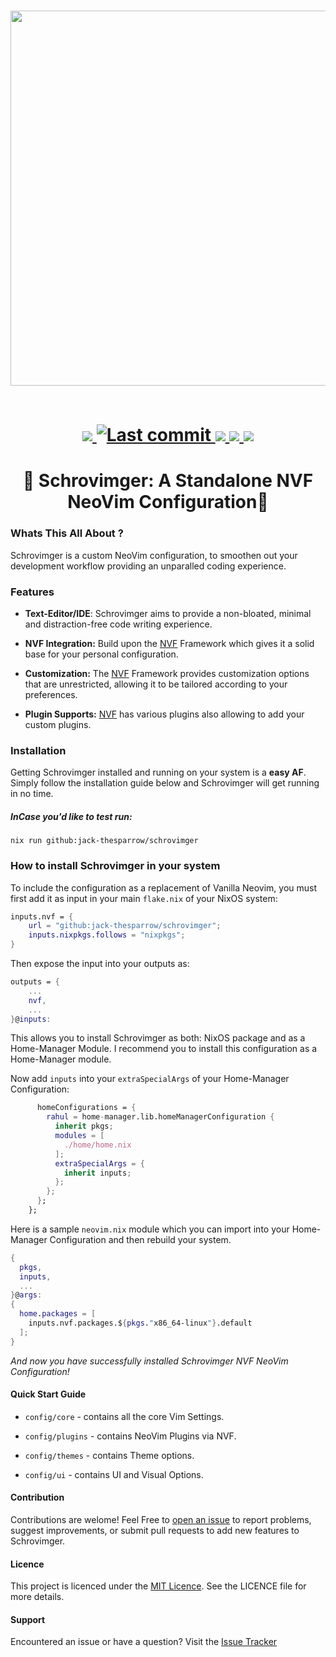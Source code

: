 <h1 align = "center">
<a href='#'><img src="https://raw.githubusercontent.com/catppuccin/catppuccin/main/assets/palette/macchiato.png" width="600px"/></a>
<br>
<br>
<div align = "center">
    <p>
    <a href="https://github.com/jack-thesparrow/schrovimger/issues">
        <img src="https://img.shields.io/github/issues/jack-thesparrow/schrovimger?color=fab387&labelColor=303446&style=for-the-badge">
    </a>
    <a href="https://github.com/jack-thesparrow/schrovimger/pulse">
      <img alt="Last commit" src="https://img.shields.io/github/last-commit/jack-thesparrow/schrovimger?style=for-the-badge&logo=starship&color=8bd5ca&logoColor=D9E0EE&labelColor=302D41"/>
    </a>
    <a href="https://github.com/jack-thesparrow/schrovimger/stargazers">
        <img src="https://img.shields.io/github/stars/jack-thesparrow/schrovimger?color=ca9ee6&labelColor=303446&style=for-the-badge">
    </a>
    <a href="https://github.com/jack-thesparrow/schrovimger">
        <img src="https://img.shields.io/github/repo-size/jack-thesparrow/schrovimger?color=ea999c&labelColor=303446&style=for-the-badge">
    </a>
    <a href="https://github.com/jack-thesparrow/scrovimger/blob/main/LICENCE">
        <img src="https://img.shields.io/static/v1.svg?style=for-the-badge&label=License&message=MIT&logoColor=ca9ee6&colorA=313244&colorB=cba6f7"/>
    </a>
    <br>
    </p>
    </div>
<h1 align = "center"> Schrovimger: A Standalone NVF NeoVim Configuration</h1>
<h3 align = "center"></h3>

</h1>

### Whats This All About ?

Schrovimger is a custom NeoVim configuration, to smoothen out your development workflow providing an unparalled coding experience.

### Features

- **Text-Editor/IDE**:  Schrovimger aims to provide a non-bloated, minimal and distraction-free code writing experience.

- **NVF Integration:** Build upon the [NVF](https://github.com/NotAShelf/nvf.git) Framework which gives it a solid base for your personal configuration.

- **Customization:** The [NVF](https://github.com/NotAShelf/nvf.git) Framework provides customization options that are unrestricted, allowing it to be tailored according to your preferences.

- **Plugin Supports:** [NVF](https://github.com/NotAShelf/nvf.git) has various plugins also allowing to add your custom plugins.

### Installation

Getting Schrovimger installed and running on your system is a **easy AF**. Simply follow the installation guide below and Schrovimger will get running in no time.

##### InCase you'd like to test run:

```shell
nix run github:jack-thesparrow/schrovimger
```

### How to install Schrovimger in your system

To include the configuration as a replacement of Vanilla Neovim, you must first add it as input in your main `flake.nix` of your NixOS system:

```nix
inputs.nvf = {
    url = "github:jack-thesparrow/schrovimger";
    inputs.nixpkgs.follows = "nixpkgs";
}
```

Then expose the input into your outputs as:

```nix
outputs = {
    ...
    nvf,
    ...
}@inputs:
```

This allows you to install Schrovimger as both: NixOS package and as a Home-Manager Module. I recommend you to install this configuration as a Home-Manager module. 

Now add `inputs` into your `extraSpecialArgs` of your Home-Manager Configuration:

```nix
      homeConfigurations = {
        rahul = home-manager.lib.homeManagerConfiguration {
          inherit pkgs;
          modules = [
            ./home/home.nix
          ];
          extraSpecialArgs = {
            inherit inputs;
          };
        };
      };
    };
```

Here is a sample `neovim.nix` module which you can import into your Home-Manager Configuration and then rebuild your system.

```nix
{
  pkgs,
  inputs,
  ...
}@args:
{
  home.packages = [
    inputs.nvf.packages.${pkgs."x86_64-linux"}.default
  ];
}
```

<I>And now you have successfully installed Schrovimger NVF NeoVim Configuration!</I>

#### Quick Start Guide

- `config/core` - contains all the core Vim Settings.

- `config/plugins` - contains NeoVim Plugins via NVF.

- `config/themes` - contains Theme options.

- `config/ui` - contains UI and Visual Options.

#### Contribution

Contributions are welome! Feel Free to [open an issue](https://github.com/jack-thesparrow/schrovimger/issues) to report problems, suggest improvements, or submit pull requests to add new features to Schrovimger.

#### Licence

This project is licenced under the [MIT Licence](LICENCE). See the LICENCE file for more details.

#### Support

Encountered an issue or have a question? Visit the [Issue Tracker](https://github.com/jack-thesparrow/schrovimger/issues) 

